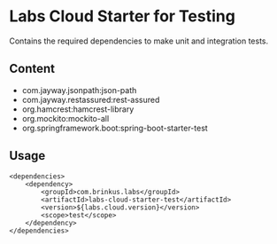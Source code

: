 # Labs Cloud Starter for Testing

Contains the required dependencies to make unit and integration tests.

## Content

* com.jayway.jsonpath:json-path
* com.jayway.restassured:rest-assured
* org.hamcrest:hamcrest-library
* org.mockito:mockito-all
* org.springframework.boot:spring-boot-starter-test

## Usage

```
<dependencies>
    <dependency>
        <groupId>com.brinkus.labs</groupId>
        <artifactId>labs-cloud-starter-test</artifactId>
        <version>${labs.cloud.version}</version>
        <scope>test</scope>
    </dependency>
</dependencies>
```
